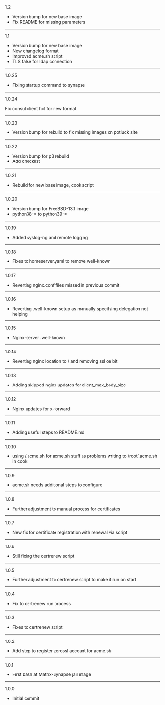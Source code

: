 1.2

* Version bump for new base image
* Fix README for missing parameters

---

1.1

* Version bump for new base image
* New changelog format
* Improved acme.sh script
* TLS false for ldap connection

---

1.0.25

* Fixing startup command to synapse

---

1.0.24

Fix consul client hcl for new format

---

1.0.23

* Version bump for rebuild to fix missing images on potluck site

---

1.0.22

* Version bump for p3 rebuild
* Add checklist

---

1.0.21

* Rebuild for new base image, cook script

---

1.0.20

* Version bump for FreeBSD-13.1 image
* python38-* to python39-*

---

1.0.19

* Added syslog-ng and remote logging

---

1.0.18

* Fixes to homeserver.yaml to remove well-known

---

1.0.17

* Reverting nginx.conf files missed in previous commit

---

1.0.16

* Reverting .well-known setup as manually specifying delegation not helping

---

1.0.15

* Nginx-server .well-known

---

1.0.14

* Reverting nginx location to / and removing ssl on bit

---

1.0.13

* Adding skipped nginx updates for client_max_body_size

---

1.0.12

* Nginx updates for x-forward

---

1.0.11

* Adding useful steps to README.md

---

1.0.10

* using /.acme.sh for acme.sh stuff as problems writing to /root/.acme.sh in cook

---

1.0.9

* acme.sh needs additional steps to configure

---

1.0.8

* Further adjustment to manual process for certificates

---

1.0.7

* New fix for certificate registration with renewal via script

---

1.0.6

* Still fixing the certrenew script

---

1.0.5

* Further adjustment to certrenew script to make it run on start

---

1.0.4

* Fix to certrenew run process

---

1.0.3

* Fixes to certrenew script

---

1.0.2

* Add step to register zerossl account for acme.sh

---

1.0.1

* First bash at Matrix-Synapse jail image

---

1.0.0

* Initial commit
